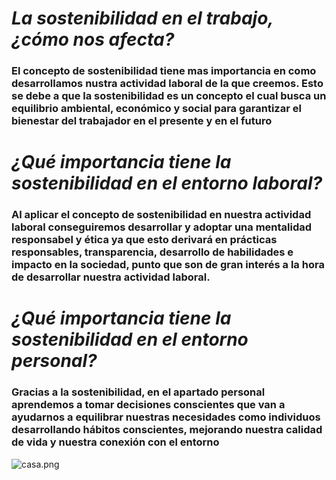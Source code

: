 # *La sostenibilidad en el trabajo, ¿cómo nos afecta?*

### El concepto de sostenibilidad tiene mas importancia en como desarrollamos nustra actividad laboral de la que creemos. Esto se debe a que la sostenibilidad es un concepto el cual busca un equilibrio ambiental, económico y social para garantizar el bienestar del trabajador en el presente y en el futuro

# *¿Qué importancia tiene la sostenibilidad en el entorno laboral?*

### Al aplicar el concepto de sostenibilidad en nuestra actividad laboral conseguiremos desarrollar y adoptar una mentalidad responsabel y ética ya que esto derivará en prácticas responsables, transparencia, desarrollo de habilidades e impacto en la sociedad, punto que son de gran interés a la hora de desarrollar nuestra actividad laboral.

# *¿Qué importancia tiene la sostenibilidad en el entorno personal?*

### Gracias a la sostenibilidad, en el apartado personal aprendemos a tomar decisiones conscientes que van a ayudarnos a equilibrar nuestras necesidades como individuos desarrollando hábitos conscientes, mejorando nuestra calidad de vida y nuestra conexión con el entorno
![casa.png](https://github.com/Alberto-Rodriguez999/Sostenibilidad-en-el-desempeno-profesional-y-personal./blob/main/img/casa.png)
